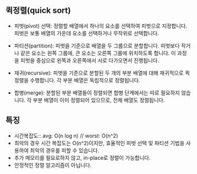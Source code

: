 ## 퀵정렬(quick sort)

- 피벗(pivot) 선택: 정렬할 배열에서 하나의 요소를 선택하여 피벗으로 지정합니다. 피벗은 보통 배열의 가운데 요소를 선택하거나 무작위로 선택합니다.

- 파티션(partition): 피벗을 기준으로 배열을 두 그룹으로 분할합니다. 피벗보다 작거나 같은 요소는 왼쪽 그룹에, 큰 요소는 오른쪽 그룹에 위치하도록 합니다. 이 과정을 피벗을 중심으로 왼쪽과 오른쪽에서 서로 다가오면서 진행됩니다.

- 재귀(recursive): 피벗을 기준으로 분할된 두 개의 부분 배열에 대해 재귀적으로 퀵 정렬을 수행합니다. 각 부분 배열은 독립적으로 정렬됩니다.

- 합병(merge): 분할된 부분 배열들이 정렬되면 합병 단계에서는 따로 필요하지 않습니다. 각 부분 배열이 이미 정렬되어 있으므로, 전체 배열도 정렬됩니다.


## 특징
- 시간복잡도:: avg: O(n log n) // worst: O(n^2)
- 최악의 경우 시간 복잡도는 O(n^2)이지만, 효율적인 피벗 선택 및 파티션 기법을 사용하여 최악의 경우를 피할 수 있습니다.
- 추가 메모리를 필요로하지 않고, in-place로 정렬이 가능합니다.
- 안정적인 정렬 알고리즘이 아닙니다.